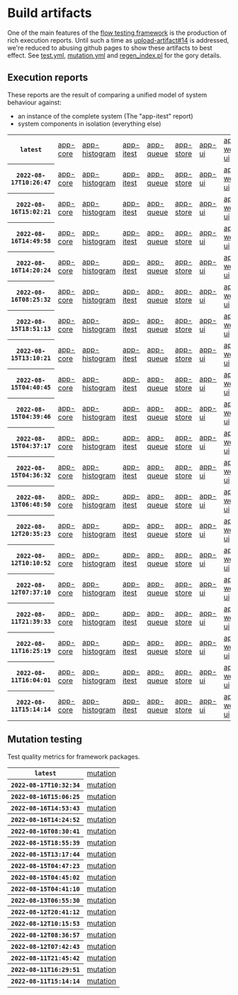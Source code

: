 # Build artifacts

One of the main features of the [flow testing framework](https://github.com/Mastercard/flow) is the production of rich execution reports.
Until such a time as [upload-artifact#14](https://github.com/actions/upload-artifact/issues/14) is addressed, we're reduced to abusing github pages to show these artifacts to best effect.
See [test.yml](https://github.com/Mastercard/flow/blob/main/.github/workflows/test.yml), [mutation.yml](https://github.com/Mastercard/flow/blob/main/.github/workflows/mutation.yml) and [regen_index.pl](regen_index.pl) for the gory details.

## Execution reports

These reports are the result of comparing a unified model of system behaviour against:
 * an instance of the complete system (The "app-itest" report)
 * system components in isolation (everything else)

<!-- start:execution -->
<table>
<tbody>
<tr> <th><code>latest</code></th>
<td><a href="execution/latest/flow_execution_reports/example/app-core/target/mctf/latest/index.html">app-core</a></td>
<td><a href="execution/latest/flow_execution_reports/example/app-histogram/target/mctf/latest/index.html">app-histogram</a></td>
<td><a href="execution/latest/flow_execution_reports/example/app-itest/target/mctf/latest/index.html">app-itest</a></td>
<td><a href="execution/latest/flow_execution_reports/example/app-queue/target/mctf/latest/index.html">app-queue</a></td>
<td><a href="execution/latest/flow_execution_reports/example/app-store/target/mctf/latest/index.html">app-store</a></td>
<td><a href="execution/latest/flow_execution_reports/example/app-ui/target/mctf/latest/index.html">app-ui</a></td>
<td><a href="execution/latest/flow_execution_reports/example/app-web-ui/target/mctf/latest/index.html">app-web-ui</a></td>
</tr>
<tr> <th><code>2022-08-17T10:26:47</code></th>
<td><a href="execution/1660732007/flow_execution_reports/example/app-core/target/mctf/latest/index.html">app-core</a></td>
<td><a href="execution/1660732007/flow_execution_reports/example/app-histogram/target/mctf/latest/index.html">app-histogram</a></td>
<td><a href="execution/1660732007/flow_execution_reports/example/app-itest/target/mctf/latest/index.html">app-itest</a></td>
<td><a href="execution/1660732007/flow_execution_reports/example/app-queue/target/mctf/latest/index.html">app-queue</a></td>
<td><a href="execution/1660732007/flow_execution_reports/example/app-store/target/mctf/latest/index.html">app-store</a></td>
<td><a href="execution/1660732007/flow_execution_reports/example/app-ui/target/mctf/latest/index.html">app-ui</a></td>
<td><a href="execution/1660732007/flow_execution_reports/example/app-web-ui/target/mctf/latest/index.html">app-web-ui</a></td>
</tr>
<tr> <th><code>2022-08-16T15:02:21</code></th>
<td><a href="execution/1660662141/flow_execution_reports/example/app-core/target/mctf/latest/index.html">app-core</a></td>
<td><a href="execution/1660662141/flow_execution_reports/example/app-histogram/target/mctf/latest/index.html">app-histogram</a></td>
<td><a href="execution/1660662141/flow_execution_reports/example/app-itest/target/mctf/latest/index.html">app-itest</a></td>
<td><a href="execution/1660662141/flow_execution_reports/example/app-queue/target/mctf/latest/index.html">app-queue</a></td>
<td><a href="execution/1660662141/flow_execution_reports/example/app-store/target/mctf/latest/index.html">app-store</a></td>
<td><a href="execution/1660662141/flow_execution_reports/example/app-ui/target/mctf/latest/index.html">app-ui</a></td>
<td><a href="execution/1660662141/flow_execution_reports/example/app-web-ui/target/mctf/latest/index.html">app-web-ui</a></td>
</tr>
<tr> <th><code>2022-08-16T14:49:58</code></th>
<td><a href="execution/1660661398/flow_execution_reports/example/app-core/target/mctf/latest/index.html">app-core</a></td>
<td><a href="execution/1660661398/flow_execution_reports/example/app-histogram/target/mctf/latest/index.html">app-histogram</a></td>
<td><a href="execution/1660661398/flow_execution_reports/example/app-itest/target/mctf/latest/index.html">app-itest</a></td>
<td><a href="execution/1660661398/flow_execution_reports/example/app-queue/target/mctf/latest/index.html">app-queue</a></td>
<td><a href="execution/1660661398/flow_execution_reports/example/app-store/target/mctf/latest/index.html">app-store</a></td>
<td><a href="execution/1660661398/flow_execution_reports/example/app-ui/target/mctf/latest/index.html">app-ui</a></td>
<td><a href="execution/1660661398/flow_execution_reports/example/app-web-ui/target/mctf/latest/index.html">app-web-ui</a></td>
</tr>
<tr> <th><code>2022-08-16T14:20:24</code></th>
<td><a href="execution/1660659624/flow_execution_reports/example/app-core/target/mctf/latest/index.html">app-core</a></td>
<td><a href="execution/1660659624/flow_execution_reports/example/app-histogram/target/mctf/latest/index.html">app-histogram</a></td>
<td><a href="execution/1660659624/flow_execution_reports/example/app-itest/target/mctf/latest/index.html">app-itest</a></td>
<td><a href="execution/1660659624/flow_execution_reports/example/app-queue/target/mctf/latest/index.html">app-queue</a></td>
<td><a href="execution/1660659624/flow_execution_reports/example/app-store/target/mctf/latest/index.html">app-store</a></td>
<td><a href="execution/1660659624/flow_execution_reports/example/app-ui/target/mctf/latest/index.html">app-ui</a></td>
<td><a href="execution/1660659624/flow_execution_reports/example/app-web-ui/target/mctf/latest/index.html">app-web-ui</a></td>
</tr>
<tr> <th><code>2022-08-16T08:25:32</code></th>
<td><a href="execution/1660638332/flow_execution_reports/example/app-core/target/mctf/latest/index.html">app-core</a></td>
<td><a href="execution/1660638332/flow_execution_reports/example/app-histogram/target/mctf/latest/index.html">app-histogram</a></td>
<td><a href="execution/1660638332/flow_execution_reports/example/app-itest/target/mctf/latest/index.html">app-itest</a></td>
<td><a href="execution/1660638332/flow_execution_reports/example/app-queue/target/mctf/latest/index.html">app-queue</a></td>
<td><a href="execution/1660638332/flow_execution_reports/example/app-store/target/mctf/latest/index.html">app-store</a></td>
<td><a href="execution/1660638332/flow_execution_reports/example/app-ui/target/mctf/latest/index.html">app-ui</a></td>
<td><a href="execution/1660638332/flow_execution_reports/example/app-web-ui/target/mctf/latest/index.html">app-web-ui</a></td>
</tr>
<tr> <th><code>2022-08-15T18:51:13</code></th>
<td><a href="execution/1660589473/flow_execution_reports/example/app-core/target/mctf/latest/index.html">app-core</a></td>
<td><a href="execution/1660589473/flow_execution_reports/example/app-histogram/target/mctf/latest/index.html">app-histogram</a></td>
<td><a href="execution/1660589473/flow_execution_reports/example/app-itest/target/mctf/latest/index.html">app-itest</a></td>
<td><a href="execution/1660589473/flow_execution_reports/example/app-queue/target/mctf/latest/index.html">app-queue</a></td>
<td><a href="execution/1660589473/flow_execution_reports/example/app-store/target/mctf/latest/index.html">app-store</a></td>
<td><a href="execution/1660589473/flow_execution_reports/example/app-ui/target/mctf/latest/index.html">app-ui</a></td>
<td><a href="execution/1660589473/flow_execution_reports/example/app-web-ui/target/mctf/latest/index.html">app-web-ui</a></td>
</tr>
<tr> <th><code>2022-08-15T13:10:21</code></th>
<td><a href="execution/1660569021/flow_execution_reports/example/app-core/target/mctf/latest/index.html">app-core</a></td>
<td><a href="execution/1660569021/flow_execution_reports/example/app-histogram/target/mctf/latest/index.html">app-histogram</a></td>
<td><a href="execution/1660569021/flow_execution_reports/example/app-itest/target/mctf/latest/index.html">app-itest</a></td>
<td><a href="execution/1660569021/flow_execution_reports/example/app-queue/target/mctf/latest/index.html">app-queue</a></td>
<td><a href="execution/1660569021/flow_execution_reports/example/app-store/target/mctf/latest/index.html">app-store</a></td>
<td><a href="execution/1660569021/flow_execution_reports/example/app-ui/target/mctf/latest/index.html">app-ui</a></td>
<td><a href="execution/1660569021/flow_execution_reports/example/app-web-ui/target/mctf/latest/index.html">app-web-ui</a></td>
</tr>
<tr> <th><code>2022-08-15T04:40:45</code></th>
<td><a href="execution/1660538445/flow_execution_reports/example/app-core/target/mctf/latest/index.html">app-core</a></td>
<td><a href="execution/1660538445/flow_execution_reports/example/app-histogram/target/mctf/latest/index.html">app-histogram</a></td>
<td><a href="execution/1660538445/flow_execution_reports/example/app-itest/target/mctf/latest/index.html">app-itest</a></td>
<td><a href="execution/1660538445/flow_execution_reports/example/app-queue/target/mctf/latest/index.html">app-queue</a></td>
<td><a href="execution/1660538445/flow_execution_reports/example/app-store/target/mctf/latest/index.html">app-store</a></td>
<td><a href="execution/1660538445/flow_execution_reports/example/app-ui/target/mctf/latest/index.html">app-ui</a></td>
<td><a href="execution/1660538445/flow_execution_reports/example/app-web-ui/target/mctf/latest/index.html">app-web-ui</a></td>
</tr>
<tr> <th><code>2022-08-15T04:39:46</code></th>
<td><a href="execution/1660538386/flow_execution_reports/example/app-core/target/mctf/latest/index.html">app-core</a></td>
<td><a href="execution/1660538386/flow_execution_reports/example/app-histogram/target/mctf/latest/index.html">app-histogram</a></td>
<td><a href="execution/1660538386/flow_execution_reports/example/app-itest/target/mctf/latest/index.html">app-itest</a></td>
<td><a href="execution/1660538386/flow_execution_reports/example/app-queue/target/mctf/latest/index.html">app-queue</a></td>
<td><a href="execution/1660538386/flow_execution_reports/example/app-store/target/mctf/latest/index.html">app-store</a></td>
<td><a href="execution/1660538386/flow_execution_reports/example/app-ui/target/mctf/latest/index.html">app-ui</a></td>
<td><a href="execution/1660538386/flow_execution_reports/example/app-web-ui/target/mctf/latest/index.html">app-web-ui</a></td>
</tr>
<tr> <th><code>2022-08-15T04:37:17</code></th>
<td><a href="execution/1660538237/flow_execution_reports/example/app-core/target/mctf/latest/index.html">app-core</a></td>
<td><a href="execution/1660538237/flow_execution_reports/example/app-histogram/target/mctf/latest/index.html">app-histogram</a></td>
<td><a href="execution/1660538237/flow_execution_reports/example/app-itest/target/mctf/latest/index.html">app-itest</a></td>
<td><a href="execution/1660538237/flow_execution_reports/example/app-queue/target/mctf/latest/index.html">app-queue</a></td>
<td><a href="execution/1660538237/flow_execution_reports/example/app-store/target/mctf/latest/index.html">app-store</a></td>
<td><a href="execution/1660538237/flow_execution_reports/example/app-ui/target/mctf/latest/index.html">app-ui</a></td>
<td><a href="execution/1660538237/flow_execution_reports/example/app-web-ui/target/mctf/latest/index.html">app-web-ui</a></td>
</tr>
<tr> <th><code>2022-08-15T04:36:32</code></th>
<td><a href="execution/1660538192/flow_execution_reports/example/app-core/target/mctf/latest/index.html">app-core</a></td>
<td><a href="execution/1660538192/flow_execution_reports/example/app-histogram/target/mctf/latest/index.html">app-histogram</a></td>
<td><a href="execution/1660538192/flow_execution_reports/example/app-itest/target/mctf/latest/index.html">app-itest</a></td>
<td><a href="execution/1660538192/flow_execution_reports/example/app-queue/target/mctf/latest/index.html">app-queue</a></td>
<td><a href="execution/1660538192/flow_execution_reports/example/app-store/target/mctf/latest/index.html">app-store</a></td>
<td><a href="execution/1660538192/flow_execution_reports/example/app-ui/target/mctf/latest/index.html">app-ui</a></td>
<td><a href="execution/1660538192/flow_execution_reports/example/app-web-ui/target/mctf/latest/index.html">app-web-ui</a></td>
</tr>
<tr> <th><code>2022-08-13T06:48:50</code></th>
<td><a href="execution/1660373330/flow_execution_reports/example/app-core/target/mctf/latest/index.html">app-core</a></td>
<td><a href="execution/1660373330/flow_execution_reports/example/app-histogram/target/mctf/latest/index.html">app-histogram</a></td>
<td><a href="execution/1660373330/flow_execution_reports/example/app-itest/target/mctf/latest/index.html">app-itest</a></td>
<td><a href="execution/1660373330/flow_execution_reports/example/app-queue/target/mctf/latest/index.html">app-queue</a></td>
<td><a href="execution/1660373330/flow_execution_reports/example/app-store/target/mctf/latest/index.html">app-store</a></td>
<td><a href="execution/1660373330/flow_execution_reports/example/app-ui/target/mctf/latest/index.html">app-ui</a></td>
<td><a href="execution/1660373330/flow_execution_reports/example/app-web-ui/target/mctf/latest/index.html">app-web-ui</a></td>
</tr>
<tr> <th><code>2022-08-12T20:35:23</code></th>
<td><a href="execution/1660336523/flow_execution_reports/example/app-core/target/mctf/latest/index.html">app-core</a></td>
<td><a href="execution/1660336523/flow_execution_reports/example/app-histogram/target/mctf/latest/index.html">app-histogram</a></td>
<td><a href="execution/1660336523/flow_execution_reports/example/app-itest/target/mctf/latest/index.html">app-itest</a></td>
<td><a href="execution/1660336523/flow_execution_reports/example/app-queue/target/mctf/latest/index.html">app-queue</a></td>
<td><a href="execution/1660336523/flow_execution_reports/example/app-store/target/mctf/latest/index.html">app-store</a></td>
<td><a href="execution/1660336523/flow_execution_reports/example/app-ui/target/mctf/latest/index.html">app-ui</a></td>
<td><a href="execution/1660336523/flow_execution_reports/example/app-web-ui/target/mctf/latest/index.html">app-web-ui</a></td>
</tr>
<tr> <th><code>2022-08-12T10:10:52</code></th>
<td><a href="execution/1660299052/flow_execution_reports/example/app-core/target/mctf/latest/index.html">app-core</a></td>
<td><a href="execution/1660299052/flow_execution_reports/example/app-histogram/target/mctf/latest/index.html">app-histogram</a></td>
<td><a href="execution/1660299052/flow_execution_reports/example/app-itest/target/mctf/latest/index.html">app-itest</a></td>
<td><a href="execution/1660299052/flow_execution_reports/example/app-queue/target/mctf/latest/index.html">app-queue</a></td>
<td><a href="execution/1660299052/flow_execution_reports/example/app-store/target/mctf/latest/index.html">app-store</a></td>
<td><a href="execution/1660299052/flow_execution_reports/example/app-ui/target/mctf/latest/index.html">app-ui</a></td>
<td><a href="execution/1660299052/flow_execution_reports/example/app-web-ui/target/mctf/latest/index.html">app-web-ui</a></td>
</tr>
<tr> <th><code>2022-08-12T07:37:10</code></th>
<td><a href="execution/1660289830/flow_execution_reports/example/app-core/target/mctf/latest/index.html">app-core</a></td>
<td><a href="execution/1660289830/flow_execution_reports/example/app-histogram/target/mctf/latest/index.html">app-histogram</a></td>
<td><a href="execution/1660289830/flow_execution_reports/example/app-itest/target/mctf/latest/index.html">app-itest</a></td>
<td><a href="execution/1660289830/flow_execution_reports/example/app-queue/target/mctf/latest/index.html">app-queue</a></td>
<td><a href="execution/1660289830/flow_execution_reports/example/app-store/target/mctf/latest/index.html">app-store</a></td>
<td><a href="execution/1660289830/flow_execution_reports/example/app-ui/target/mctf/latest/index.html">app-ui</a></td>
<td><a href="execution/1660289830/flow_execution_reports/example/app-web-ui/target/mctf/latest/index.html">app-web-ui</a></td>
</tr>
<tr> <th><code>2022-08-11T21:39:33</code></th>
<td><a href="execution/1660253973/flow_execution_reports/example/app-core/target/mctf/latest/index.html">app-core</a></td>
<td><a href="execution/1660253973/flow_execution_reports/example/app-histogram/target/mctf/latest/index.html">app-histogram</a></td>
<td><a href="execution/1660253973/flow_execution_reports/example/app-itest/target/mctf/latest/index.html">app-itest</a></td>
<td><a href="execution/1660253973/flow_execution_reports/example/app-queue/target/mctf/latest/index.html">app-queue</a></td>
<td><a href="execution/1660253973/flow_execution_reports/example/app-store/target/mctf/latest/index.html">app-store</a></td>
<td><a href="execution/1660253973/flow_execution_reports/example/app-ui/target/mctf/latest/index.html">app-ui</a></td>
<td><a href="execution/1660253973/flow_execution_reports/example/app-web-ui/target/mctf/latest/index.html">app-web-ui</a></td>
</tr>
<tr> <th><code>2022-08-11T16:25:19</code></th>
<td><a href="execution/1660235119/flow_execution_reports/example/app-core/target/mctf/latest/index.html">app-core</a></td>
<td><a href="execution/1660235119/flow_execution_reports/example/app-histogram/target/mctf/latest/index.html">app-histogram</a></td>
<td><a href="execution/1660235119/flow_execution_reports/example/app-itest/target/mctf/latest/index.html">app-itest</a></td>
<td><a href="execution/1660235119/flow_execution_reports/example/app-queue/target/mctf/latest/index.html">app-queue</a></td>
<td><a href="execution/1660235119/flow_execution_reports/example/app-store/target/mctf/latest/index.html">app-store</a></td>
<td><a href="execution/1660235119/flow_execution_reports/example/app-ui/target/mctf/latest/index.html">app-ui</a></td>
<td><a href="execution/1660235119/flow_execution_reports/example/app-web-ui/target/mctf/latest/index.html">app-web-ui</a></td>
</tr>
<tr> <th><code>2022-08-11T16:04:01</code></th>
<td><a href="execution/1660233841/flow_execution_reports/example/app-core/target/mctf/latest/index.html">app-core</a></td>
<td><a href="execution/1660233841/flow_execution_reports/example/app-histogram/target/mctf/latest/index.html">app-histogram</a></td>
<td><a href="execution/1660233841/flow_execution_reports/example/app-itest/target/mctf/latest/index.html">app-itest</a></td>
<td><a href="execution/1660233841/flow_execution_reports/example/app-queue/target/mctf/latest/index.html">app-queue</a></td>
<td><a href="execution/1660233841/flow_execution_reports/example/app-store/target/mctf/latest/index.html">app-store</a></td>
<td><a href="execution/1660233841/flow_execution_reports/example/app-ui/target/mctf/latest/index.html">app-ui</a></td>
<td><a href="execution/1660233841/flow_execution_reports/example/app-web-ui/target/mctf/latest/index.html">app-web-ui</a></td>
</tr>
<tr> <th><code>2022-08-11T15:14:14</code></th>
<td><a href="execution/1660230854/flow_execution_reports/example/app-core/target/mctf/latest/index.html">app-core</a></td>
<td><a href="execution/1660230854/flow_execution_reports/example/app-histogram/target/mctf/latest/index.html">app-histogram</a></td>
<td><a href="execution/1660230854/flow_execution_reports/example/app-itest/target/mctf/latest/index.html">app-itest</a></td>
<td><a href="execution/1660230854/flow_execution_reports/example/app-queue/target/mctf/latest/index.html">app-queue</a></td>
<td><a href="execution/1660230854/flow_execution_reports/example/app-store/target/mctf/latest/index.html">app-store</a></td>
<td><a href="execution/1660230854/flow_execution_reports/example/app-ui/target/mctf/latest/index.html">app-ui</a></td>
<td><a href="execution/1660230854/flow_execution_reports/example/app-web-ui/target/mctf/latest/index.html">app-web-ui</a></td>
</tr>
</tbody>
</table>
<!-- end:execution -->

## Mutation testing

Test quality metrics for framework packages.

<!-- start:mutation -->
<table>
<tbody>
<tr> <th><code>latest</code></th>
<td><a href="mutation/latest/mutation_report/index.html">mutation</a></td>
</tr>
<tr> <th><code>2022-08-17T10:32:34</code></th>
<td><a href="mutation/1660732354/mutation_report/index.html">mutation</a></td>
</tr>
<tr> <th><code>2022-08-16T15:06:25</code></th>
<td><a href="mutation/1660662385/mutation_report/index.html">mutation</a></td>
</tr>
<tr> <th><code>2022-08-16T14:53:43</code></th>
<td><a href="mutation/1660661623/mutation_report/index.html">mutation</a></td>
</tr>
<tr> <th><code>2022-08-16T14:24:52</code></th>
<td><a href="mutation/1660659892/mutation_report/index.html">mutation</a></td>
</tr>
<tr> <th><code>2022-08-16T08:30:41</code></th>
<td><a href="mutation/1660638641/mutation_report/index.html">mutation</a></td>
</tr>
<tr> <th><code>2022-08-15T18:55:39</code></th>
<td><a href="mutation/1660589739/mutation_report/index.html">mutation</a></td>
</tr>
<tr> <th><code>2022-08-15T13:17:44</code></th>
<td><a href="mutation/1660569464/mutation_report/index.html">mutation</a></td>
</tr>
<tr> <th><code>2022-08-15T04:47:23</code></th>
<td><a href="mutation/1660538843/mutation_report/index.html">mutation</a></td>
</tr>
<tr> <th><code>2022-08-15T04:45:02</code></th>
<td><a href="mutation/1660538702/mutation_report/index.html">mutation</a></td>
</tr>
<tr> <th><code>2022-08-15T04:41:10</code></th>
<td><a href="mutation/1660538470/mutation_report/index.html">mutation</a></td>
</tr>
<tr> <th><code>2022-08-13T06:55:30</code></th>
<td><a href="mutation/1660373730/mutation_report/index.html">mutation</a></td>
</tr>
<tr> <th><code>2022-08-12T20:41:12</code></th>
<td><a href="mutation/1660336872/mutation_report/index.html">mutation</a></td>
</tr>
<tr> <th><code>2022-08-12T10:15:53</code></th>
<td><a href="mutation/1660299353/mutation_report/index.html">mutation</a></td>
</tr>
<tr> <th><code>2022-08-12T08:36:57</code></th>
<td><a href="mutation/1660293417/mutation_report/index.html">mutation</a></td>
</tr>
<tr> <th><code>2022-08-12T07:42:43</code></th>
<td><a href="mutation/1660290163/mutation_report/index.html">mutation</a></td>
</tr>
<tr> <th><code>2022-08-11T21:45:42</code></th>
<td><a href="mutation/1660254342/mutation_report/index.html">mutation</a></td>
</tr>
<tr> <th><code>2022-08-11T16:29:51</code></th>
<td><a href="mutation/1660235391/mutation_report/index.html">mutation</a></td>
</tr>
<tr> <th><code>2022-08-11T15:14:14</code></th>
<td><a href="mutation/1660230854/mutation_report/index.html">mutation</a></td>
</tr>
</tbody>
</table>
<!-- end:mutation -->
